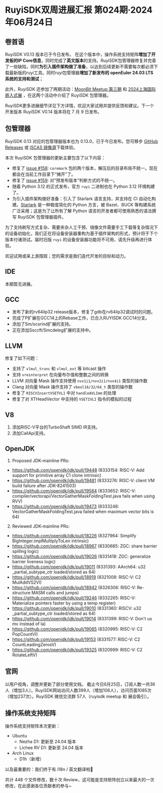 # RuyiSDK双周进展汇报  第024期·2024年06月24日

## 卷首语

RuyiSDK V0.13 版本已于今日发布。 在这个版本中，操作系统支持矩阵**增加了开发板的IP Core信息**，同时完成了**英文版本**的支持。RuyiSDK包管理器修复并完善了一些缺陷，同时**为引入插件架构做了准备**，以达到后续更新不需要每次都必须下载最新版的ruyi工具。同时ruyi包管理器**增加了新发布的 openEuler 24.03 LTS 系统的支持和测试**；

此外，RuyiSDK 还参加了两期活动：[MoonBit Meetup 第三期](https://mp.weixin.qq.com/s/nA4fSeVAFk_whbjdC2tmig) 和 [2024上海国际嵌入式展](https://mp.weixin.qq.com/s/4Kae99_wTPgQBPqJTwh9mg) ，在这两个活动中介绍了 RuyiSDK 包管理器。

RuyiSDK更多进展细节详见下方详情，欢迎大家试用并提供反馈和建议。下一个开发版本 RuyiSDK V0.14 版本将在 7 月 9 日发布。

## 包管理器

RuyiSDK 0.13 对应的包管理器版本也为 0.13.0，已于今日发布。您可移步
[GitHub Releases][ruyi-0.13.0-gh] 或 [ISCAS 镜像源][ruyi-0.13.0-iscas]下载体验。

本次 RuyiSDK 包管理器的更新主要包含了以下内容：

* 修复了 [issue #158](https://github.com/ruyisdk/ruyi/issues/158): `coremark` 包的两个版本，解压后的目录布局不统一。现在都会在当前工作目录下“摊开”了。
* 修复了 [issue #159](https://github.com/ruyisdk/ruyi/issues/159): 对“预发布版本”判断方式的不统一。
* 随着 Python 3.12 的正式发布，官方 `ruyi` 二进制也在 Python 3.12 环境构建了。
* 为引入插件架构做好准备：引入了 Starlark 语言支持，并支持在 CI 自动化构建。[Starlark][Starlark]
  是一种极度简化的 Python 方言，被 Bazel、BUCK 等构建系统广泛采用；这是为了让所有了解
  Python 语言的开发者都可使用熟悉的语法撰写 RuyiSDK 包管理器插件。

为了支持刷写方式复杂、需要夹杂人工干预、镜像文件需要手工下载等复杂情况下的设备初始化，我们正在将设备安装器重构为基于插件架构的形式，预计将于下个版本付诸测试。届时旧版
`ruyi` 的设备安装器功能将不可用，请先升级再进行体验。

欢迎试用或来上游围观；您的需求是我们迭代开发的目标和动力。

## IDE

本期暂无进展。

## GCC

- 发布了新的rv64ilp32 release版本，修复了gdb在rv64ilp32调试时的问题。
- 完成了P扩展在GCC14上的Rebase工作，已合入RUYISDK GCC14分支。
- 添加了Sm/scsrind扩展的支持。
- 正在添加Ssccft/Smcdeleg扩展的支持中。

## LLVM

修复了如下问题：

- 支持了 `vlmul_trunc` 和 `vlmul_ext` 等 bitcast 操作
- 支持 `vreinterpret` 在向量布尔值和整数之间的转换
- LLVM 对向量 Mask 操作支持使用 `nvx1i1/nvx2i1/nvx4i1` 类型的操作数
- Clang 对向量 Mask 操作支持了 `vbool16/32/64_t` 类型的操作数
- 修复了 `RISCVInsertVSETVLI` 中对 `handleAVLImm` 的处理
- 修复了对 XTHeadVector 中支持的 `VSETIVLI` 指令的模拟的过程

## V8

1. 添加RISC-V平台的TurboShaft SIMD IR支持。
2. 添加CallApi支持。

## OpenJDK

1. Proposed JDK-mainline PRs:

- https://github.com/openjdk/jdk/pull/19448 (8333154: RISC-V: Add support for primitive array C1 clone intrinsic)
- https://github.com/openjdk/jdk/pull/19481 (8333276: RISC-V: client VM build failure after JDK-8241503)
- https://github.com/openjdk/jdk/pull/19564 (8333652: RISC-V: compiler/vectorapi/VectorGatherMaskFoldingTest.java fails when using RVV)
- https://github.com/openjdk/jdk/pull/19473 (8333248: VectorGatherMaskFoldingTest.java failed when maximum vector bits is 64)

2. Reviewed JDK-mainline PRs:

- https://github.com/openjdk/jdk/pull/18226 (8327964: Simplify BigInteger.implMultiplyToLen intrinsic)
- https://github.com/openjdk/jdk/pull/18967 (8330685: ZGC: share barrier spilling logic)
- https://github.com/openjdk/jdk/pull/19026 (8331418: ZGC: generalize barrier liveness logic)
- https://github.com/openjdk/jdk/pull/19011 (8331393: AArch64: u32 _partial_subtype_ctr loaded/stored as 64)
- https://github.com/openjdk/jdk/pull/18919 (8321008: RISC-V: C2 MulAddVS2VI)
- https://github.com/openjdk/jdk/pull/18942 (8326306: RISC-V: Re-structure MASM calls and jumps)
- https://github.com/openjdk/jdk/pull/19246 (8332265: RISC-V: Materialize pointers faster by using a temp register)
- https://github.com/openjdk/jdk/pull/19010 (8331360: RISCV: u32 _partial_subtype_ctr loaded/stored as 64)
- https://github.com/openjdk/jdk/pull/19014 (8331399: RISC-V: Don't us mv instead of la)
- https://github.com/openjdk/jdk/pull/19065 (8320995: RISC-V: C2 PopCountVI)
- https://github.com/openjdk/jdk/pull/19153 (8331577: RISC-V: C2 CountLeadingZerosV)
- https://github.com/openjdk/jdk/pull/19325 (8320999: RISC-V: C2 RotateLeftV)

## 官网

以用户视角，调整并更新了部分使用文档。
截止今日6月25日，订阅人数一共36人（增加3人）。RuyiSDK网站访问人数399人（增加108人），访问页面1085次（增加237次）。RuyiSDK 微信交流群 57人（ruyisdk meetup 和 展会吸引）。

## 操作系统支持矩阵

操作系统支持矩阵本次更新：

- Ubuntu
  - Nezha D1: 更新至 24.04 版本
  - Lichee RV D1: 更新至 24.04 版本
- Arch Linux
  - D1h（新增）

以及最重要的：我们终于有 i18n / 英文翻译啦🎉

共计 448 个文件修改，数十次 Review，这可能是支持矩阵创立以来最大的一次修改，在此感谢各位贡献者的参与~

[ruyi-0.13.0-gh]: https://github.com/ruyisdk/ruyi/releases/tag/0.13.0
[ruyi-0.13.0-iscas]: https://mirror.iscas.ac.cn/ruyisdk/ruyi/releases/0.13.0/
[Starlark]: https://github.com/bazelbuild/starlark
